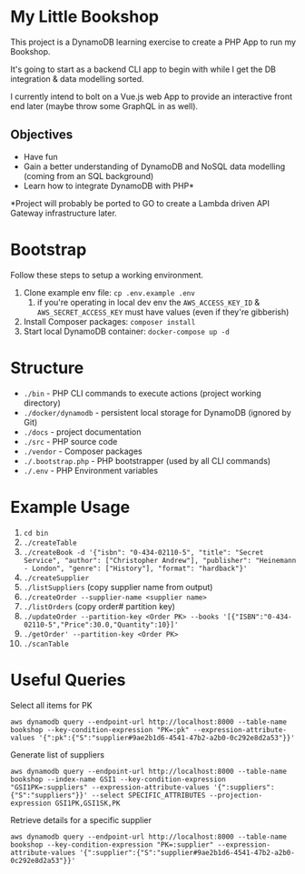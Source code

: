 # My Little Bookshop
This project is a DynamoDB learning exercise to create a PHP App to run my Bookshop.

It's going to start as a backend CLI app to begin with while I get the DB integration & data modelling sorted.

I currently intend to bolt on a Vue.js web App to provide an interactive front end later (maybe throw some GraphQL in as well).

## Objectives
- Have fun
- Gain a better understanding of DynamoDB and NoSQL data modelling (coming from an SQL background)
- Learn how to integrate DynamoDB with PHP*

*Project will probably be ported to GO to create a Lambda driven API Gateway infrastructure later.

# Bootstrap
Follow these steps to setup a working environment.
1. Clone example env file: `cp .env.example .env`
   1. if you're operating in local dev env the `AWS_ACCESS_KEY_ID` & `AWS_SECRET_ACCESS_KEY` must have values (even if they're gibberish)
2. Install Composer packages: `composer install`
3. Start local DynamoDB container: `docker-compose up -d`

# Structure
- `./bin` - PHP CLI commands to execute actions (project working directory)
- `./docker/dynamodb` - persistent local storage for DynamoDB (ignored by Git)
- `./docs` - project documentation
- `./src` - PHP source code
- `./vendor` - Composer packages
- `./.bootstrap.php` - PHP bootstrapper (used by all CLI commands)
- `./.env` - PHP Environment variables

# Example Usage
1. `cd bin`
2. `./createTable`
3. `./createBook -d '{"isbn": "0-434-02110-5", "title": "Secret Service", "author": ["Christopher Andrew"], "publisher": "Heinemann - London", "genre": ["History"], "format": "hardback"}'`
3. `./createSupplier`
4. `./listSuppliers` (copy supplier name from output)
5. `./createOrder --supplier-name <supplier name>`
6. `./listOrders` (copy order# partition key)
7. `./updateOrder --partition-key <Order PK> --books '[{"ISBN":"0-434-02110-5","Price":30.0,"Quantity":10}]'`
8. `./getOrder' --partition-key <Order PK>`
9. `./scanTable`

# Useful Queries
Select all items for PK

`aws dynamodb query --endpoint-url http://localhost:8000 --table-name bookshop --key-condition-expression "PK=:pk" --expression-attribute-values '{":pk":{"S":"supplier#9ae2b1d6-4541-47b2-a2b0-0c292e8d2a53"}}'`

Generate list of suppliers

`aws dynamodb query --endpoint-url http://localhost:8000 --table-name bookshop --index-name GSI1 --key-condition-expression "GSI1PK=:suppliers" --expression-attribute-values '{":suppliers":{"S":"suppliers"}}' --select SPECIFIC_ATTRIBUTES --projection-expression GSI1PK,GSI1SK,PK`

Retrieve details for a specific supplier

`aws dynamodb query --endpoint-url http://localhost:8000 --table-name bookshop --key-condition-expression "PK=:supplier" --expression-attribute-values '{":supplier":{"S":"supplier#9ae2b1d6-4541-47b2-a2b0-0c292e8d2a53"}}'`
